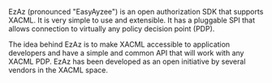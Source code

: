 EzAz (pronounced "EasyAyzee") is an open authorization SDK that supports XACML. It is very simple to use and extensible. It has a pluggable SPI that allows connection to virtually any policy decision point (PDP).

The idea behind EzAz is to make XACML accessible to application developers and have a simple and common API that will work with any XACML PDP. EzAz has been developed as an open initiative by several vendors in the XACML space.